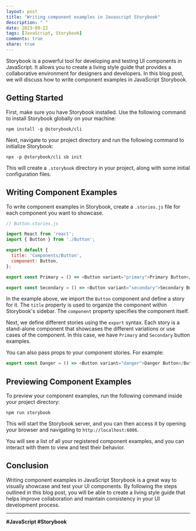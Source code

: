 ```yaml
---
layout: post
title: "Writing component examples in Javascript Storybook"
description: " "
date: 2023-09-22
tags: [JavaScript, Storybook]
comments: true
share: true
---
```


Storybook is a powerful tool for developing and testing UI components in JavaScript. It allows you to create a living style guide that provides a collaborative environment for designers and developers. In this blog post, we will discuss how to write component examples in JavaScript Storybook.

## Getting Started

First, make sure you have Storybook installed. Use the following command to install Storybook globally on your machine:

```shell
npm install -g @storybook/cli
```

Next, navigate to your project directory and run the following command to initialize Storybook:

```shell
npx -p @storybook/cli sb init
```

This will create a `.storybook` directory in your project, along with some initial configuration files.

## Writing Component Examples

To write component examples in Storybook, create a `.stories.js` file for each component you want to showcase.

```javascript
// Button.stories.js

import React from 'react';
import { Button } from './Button';

export default {
  title: 'Components/Button',
  component: Button,
};

export const Primary = () => <Button variant="primary">Primary Button</Button>;

export const Secondary = () => <Button variant="secondary">Secondary Button</Button>;
```

In the example above, we import the `Button` component and define a story for it. The `title` property is used to organize the component within Storybook's sidebar. The `component` property specifies the component itself.

Next, we define different stories using the `export` syntax. Each story is a stand-alone component that showcases the different variations or use cases of the component. In this case, we have `Primary` and `Secondary` button examples.

You can also pass props to your component stories. For example:

```javascript
export const Danger = () => <Button variant="danger">Danger Button</Button>;
```

## Previewing Component Examples

To preview your component examples, run the following command inside your project directory:

```shell
npm run storybook
```

This will start the Storybook server, and you can then access it by opening your browser and navigating to `http://localhost:6006`.

You will see a list of all your registered component examples, and you can interact with them to view and test their behavior.

## Conclusion

Writing component examples in JavaScript Storybook is a great way to visually showcase and test your UI components. By following the steps outlined in this blog post, you will be able to create a living style guide that helps improve collaboration and maintain consistency in your UI development process.

---

**#JavaScript #Storybook**